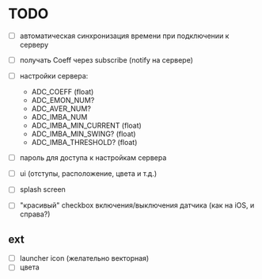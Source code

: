 # TODO

- [ ] автоматическая синхронизация времени при подключении к серверу
- [ ] получать Coeff через subscribe (notify на сервере)
- [ ] настройки сервера:
  - ADC_COEFF (float)
  - ADC_EMON_NUM?
  - ADC_AVER_NUM?
  - ADC_IMBA_NUM
  - ADC_IMBA_MIN_CURRENT (float)
  - ADC_IMBA_MIN_SWING? (float)
  - ADC_IMBA_THRESHOLD? (float)
- [ ] пароль для доступа к настройкам сервера
- [ ] ui (отступы, расположение, цвета и т.д.)
- [ ] splash screen
- [ ] "красивый" checkbox включения/выключения датчика (как на iOS, и справа?)


## ext

- [ ] launcher icon (желательно векторная)
- [ ] цвета
